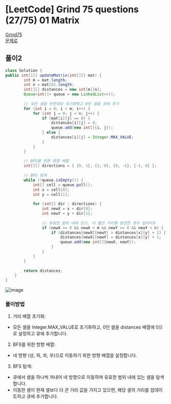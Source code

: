 # [LeetCode] Grind 75 questions (27/75) 01 Matrix
<a href="https://www.techinterviewhandbook.org/grind75" target="_blank">Grind75</a>  
<a href="https://leetcode.com/problems/01-matrix/description/" target="_blank">문제로</a>

## 풀이2
```java
class Solution {
public int[][] updateMatrix(int[][] mat) {
        int m = mat.length;
        int n = mat[0].length;
        int[][] distances = new int[m][n];
        Queue<int[]> queue = new LinkedList<>();
        
        // 모든 셀을 무한대로 초기화하고 0인 셀을 큐에 추가
        for (int i = 0; i < m; i++) {
            for (int j = 0; j < n; j++) {
                if (mat[i][j] == 0) {
                    distances[i][j] = 0;
                    queue.add(new int[]{i, j});
                } else {
                    distances[i][j] = Integer.MAX_VALUE;
                }
            }
        }
        
        // BFS를 위한 방향 배열
        int[][] directions = { {0, 1}, {1, 0}, {0, -1}, {-1, 0} };
        
        // BFS 탐색
        while (!queue.isEmpty()) {
            int[] cell = queue.poll();
            int x = cell[0];
            int y = cell[1];
            
            for (int[] dir : directions) {
                int newX = x + dir[0];
                int newY = y + dir[1];
                
                // 유효한 범위 내에 있고, 더 짧은 거리를 발견한 경우 업데이트
                if (newX >= 0 && newX < m && newY >= 0 && newY < n) {
                    if (distances[newX][newY] > distances[x][y] + 1) {
                        distances[newX][newY] = distances[x][y] + 1;
                        queue.add(new int[]{newX, newY});
                    }
                }
            }
        }
        
        return distances;
    }
}
```

![image](https://github.com/user-attachments/assets/0bc8d781-f32e-4a91-9c8d-0cb396d45b73)

### 풀이방법

1. 거리 배열 초기화:
- 모든 셀을 Integer.MAX_VALUE로 초기화하고, 0인 셀을 distances 배열에 0으로 설정하고 큐에 추가합니다.

2. BFS를 위한 방향 배열:
- 네 방향 (상, 하, 좌, 우)으로 이동하기 위한 방향 배열을 설정합니다.

3. BFS 탐색:
- 큐에서 셀을 하나씩 꺼내어 네 방향으로 이동하며 유효한 범위 내에 있는 셀을 탐색합니다.
- 이동한 셀이 현재 셀보다 더 큰 거리 값을 가지고 있으면, 해당 셀의 거리를 업데이트하고 큐에 추가합니다.